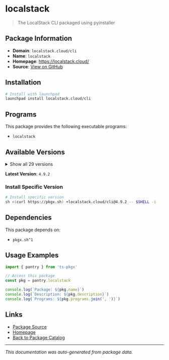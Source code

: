 # localstack

> The LocalStack CLI packaged using pyinstaller

## Package Information

- **Domain**: `localstack.cloud/cli`
- **Name**: `localstack`
- **Homepage**: https://localstack.cloud/
- **Source**: [View on GitHub](https://github.com/pkgxdev/pantry/tree/main/projects/localstack.cloud/cli/package.yml)

## Installation

```bash
# Install with launchpad
launchpad install localstack.cloud/cli
```

## Programs

This package provides the following executable programs:

- `localstack`

## Available Versions

<details>
<summary>Show all 29 versions</summary>

- `4.9.2`, `4.9.1`, `4.9.0`, `4.8.1`, `4.8.0`
- `4.7.0`, `4.6.0`, `4.5.0`, `4.4.0`, `4.3.0`
- `4.2.0`, `4.1.1`, `4.1.0`, `4.0.3`, `4.0.2`
- `4.0.1`, `4.0.0`, `3.8.1`, `3.8.0`, `3.6.0`
- `3.5.0`, `3.4.0`, `3.3.0`, `3.2.0`, `3.1.0`
- `3.0.2`, `3.0.1`, `3.0.0`, `2.3.2`

</details>

**Latest Version**: `4.9.2`

### Install Specific Version

```bash
# Install specific version
sh <(curl https://pkgx.sh) +localstack.cloud/cli@4.9.2 -- $SHELL -i
```

## Dependencies

This package depends on:

- `pkgx.sh^1`

## Usage Examples

```typescript
import { pantry } from 'ts-pkgx'

// Access this package
const pkg = pantry.localstack

console.log(`Package: ${pkg.name}`)
console.log(`Description: ${pkg.description}`)
console.log(`Programs: ${pkg.programs.join(', ')}`)
```

## Links

- [Package Source](https://github.com/pkgxdev/pantry/tree/main/projects/localstack.cloud/cli/package.yml)
- [Homepage](https://localstack.cloud/)
- [Back to Package Catalog](../../../package-catalog.md)

---

*This documentation was auto-generated from package data.*
